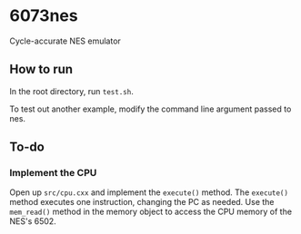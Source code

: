 # 6073nes
Cycle-accurate NES emulator

## How to run
In the root directory, run `test.sh`.

To test out another example, modify the command line argument passed to nes.

## To-do

### Implement the CPU

Open up `src/cpu.cxx` and implement the `execute()` method.
The `execute()` method executes one instruction, changing the PC as needed.
Use the `mem_read()` method in the memory object to access the CPU memory of the NES's 6502.
